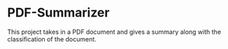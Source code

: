 # PDF-Summarizer
This project takes in a PDF document and gives a summary along with the classification of the document.
